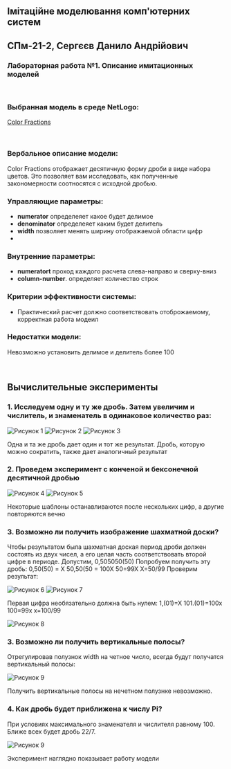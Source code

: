 ## Імітаційне моделювання комп'ютерних систем
## СПм-21-2, **Сергєєв Данило Андрійович**
### Лабораторная работа №**1**. Описание имитационных моделей

<br>

### Выбранная модель в среде NetLogo:
[Color Fractions](http://www.netlogoweb.org/launch#http://www.netlogoweb.org/assets/modelslib/Sample%20Models/Mathematics/Color%20Fractions.nlogo)

<br>

### Вербальное описание модели:
Color Fractions отображает десятичную форму дроби в виде набора цветов. Это позволяет вам исследовать, как полученные закономерности соотносятся с исходной дробью.

### Управляющие параметры:
- **numerator** определеяет какое будет делимое
- **denominator**  определеяет каким будет делитель
- **width** позволяет менять ширину отображаемой области цифр
- 
### Внутренние параметры:
- **numeratort** проход каждого расчета слева-направо и сверху-вниз
- **column-number**. определяет количество строк

### Критерии эффективности системы:
- Практический расчет должно соответствовать отоброжаемому, корректная работа модеил 

### Недостатки модели:
Невозможно установить делимое и делитель более 100 

<br>

## Вычислительные эксперименты

### 1. Исследуем одну и ту же дробь. Затем увеличим и числитель, и знаменатель в одинаковое количество раз:

![Рисунок 1](рис1.png)
![Рисунок 2](рис2.png)
![Рисунок 3](рис3.png)

Одна и та же дробь дает один и тот же результат. Дробь, которую можно сократить, также дает аналогичный результат

### 2. Проведем эксперимент с конченой и бексонечной десятичной дробью
![Рисунок 4](рис4.png)
![Рисунок 5](рис5.png)

Некоторые шаблоны останавливаются после нескольких цифр, а другие повторяются вечно

### 3. Возможно ли получить изображение шахматной доски?

Чтобы результатом была шахматная доская период дроби должен состоять из двух чисел, а его целая часть соответствовать второй цифре в периоде.
Допустим, 0,505050(50)
Попробуем получить эту дробь:
0,50(50) = Х
50,50(50 = 100Х
50=99Х
Х=50/99
Проверим результат:

![Рисунок 6](рис6.png)
![Рисунок 7](рис7.png)

Первая цифра необязательно должна быть нулем:
1,(01)=Х
101.(01)=100х
100=99х
х=100/99

![Рисунок 8](рис8.png)

### 3. Возможно ли получить вертикальные полосы?
Отрегулировав полузнок width на четное число, всегда будут получатся вертикальный полосы: 

![Рисунок 9](рис9.png)

Получить вертикальные полосы на нечетном полузнке невозможно.

### 4. Как дробь будет приближена к числу Pi?
При условиях максимального знаменателя и числителя равному 100. Ближе всех будет дробь 22/7.

![Рисунок 9](рис10.png)


Эксперимент наглядно показывает работу модели
